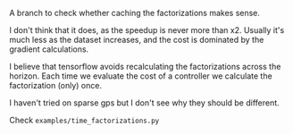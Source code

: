 A branch to check whether caching the factorizations makes sense.

I don't think that it does, as the speedup is never more than x2. Usually it's much less as the dataset increases, and the cost is dominated by the gradient calculations.

I believe that tensorflow avoids recalculating the factorizations across the horizon. Each time we evaluate the cost of a controller we calculate the factorization (only) once.

I haven't tried on sparse gps but I don't see why they should be different.

Check `examples/time_factorizations.py`